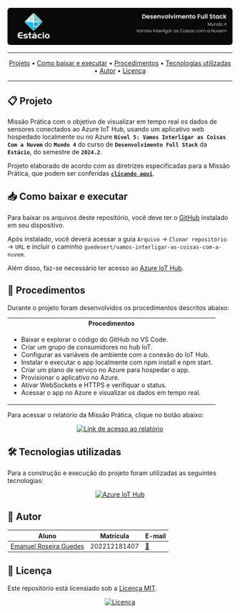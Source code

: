 ![Capa do projeto com logo da Estácio](./.github/capa.svg)

<div align="center">

---

[Projeto](#-projeto) • [Como baixar e executar](#-como-baixar-e-executar) • [Procedimentos](#-procedimentos) • [Tecnologias utilizadas](#-tecnologias-utilizadas) • [Autor](#-autor) • [Licença](#-licença)

---

</div>

## 📋 Projeto

Missão Prática com o objetivo de visualizar em tempo real os dados de sensores conectados ao Azure IoT Hub, usando um aplicativo web hospedado localmente ou no Azure **`Nível 5: Vamos Interligar as Coisas Com a Nuvem`** do **`Mundo 4`** do curso de **`Desenvolvimento Full Stack`** da **`Estácio`**, do semestre de **`2024.2`**.

Projeto elaborado de acordo com as diretrizes especificadas para a Missão Prática, que podem ser conferidas [**`clicando aqui`**](https://sway.cloud.microsoft/s/pAU9GmfP8IF2OLSg/embed).

## 📥 Como baixar e executar

Para baixar os arquivos deste repositório, você deve ter o [GitHub](https://github.com/) instalado em seu dispositivo.

Após instalado, você deverá acessar a guia `Arquivo` → `Clonar repositório` → `URL` e incluir o caminho `guedesert/vamos-interligar-as-coisas-com-a-nuvem`.

Além disso, faz-se necessário ter acesso ao [Azure IoT Hub](https://portal.azure.com/#home).

## 🔗 Procedimentos

Durante o projeto foram desenvolvidos os procedimentos descritos abaixo:

<table>
  <tr>
    <th>Procedimentos</th>
  </tr>
  <tr>
    <td>
      <ul>
        <li>Baixar e explorar o código do GitHub no VS Code.</li>
        <li>Criar um grupo de consumidores no hub IoT.</li>
        <li>Configurar as variáveis de ambiente com a conexão do IoT Hub.</li>
        <li>Instalar e executar o app localmente com npm install e npm start.</li>
        <li>Criar um plano de serviço no Azure para hospedar o app.</li>
        <li>Provisionar o aplicativo no Azure.</li>
        <li>Ativar WebSockets e HTTPS e verifiquar o status.</li>
        <li>Acessar o app no Azure e visualizar os dados em tempo real.</li>
      </ul>
    </td>
  </tr>
</table>

Para acessar o relatório da Missão Prática, clique no botão abaixo:

<div align="center">

[![Link de acesso ao relatório](https://img.shields.io/badge/-Acesse%20o%20relatório-000000?style=for-the-badge)](./Relatório%20da%20Missão%20Prática.pdf)

</div>


## 🛠 Tecnologias utilizadas

Para a construção e execução do projeto foram utilizadas as seguintes tecnologias:

<div align="center">

[![Azure IoT Hub](https://img.shields.io/badge/-Azure%20Data%20Studio-1d9ce0?style=for-the-badge)](https://portal.azure.com/#home)

</div>

## 👥 Autor

| Aluno                                                  | Matrícula    | E-mail                                      |
| ------------------------------------------------------ | ------------ | ------------------------------------------- |
| [Emanuel Roseira Guedes](https://github.com/guedesert) | 202212181407 | [📧](mailto:202212181407@alunos.estacio.br) |

## 📃 Licença

Este repositório está licensiado sob a [Licença MIT](./LICENSE).

<div align=center>

[![Licença](https://img.shields.io/github/license/guedesert/vamos-interligar-as-coisas-com-a-nuvem?style=for-the-badge&color=blue&label=licença)](./LICENSE)

</div>

